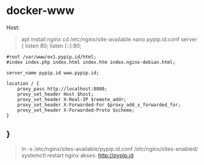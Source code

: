 # docker-www

Host:
> apt install nginx
> cd /etc/nginx/site-available
> nano pypip.id.conf
server {
    listen 80;
    listen [::]:80;

    #root /var/www/ex1.pypip.id/html;
    #index index.php index.html index.htm index.nginx-debian.html;

    server_name pypip.id www.pypip.id;

    location / {
        proxy_pass http://localhost:8080;
        proxy_set_header Host $host;
        proxy_set_header X-Real-IP $remote_addr;
        proxy_set_header X-Forwarded-For $proxy_add_x_forwarded_for;
        proxy_set_header X-Forwarded-Proto $scheme;
    }
}
-----------
> ln -s /etc/nginx/sites-available/pypip.id.conf /etc/nginx/sites-enabled/
> systemctl restart nginx
> akses: http://pypip.id
